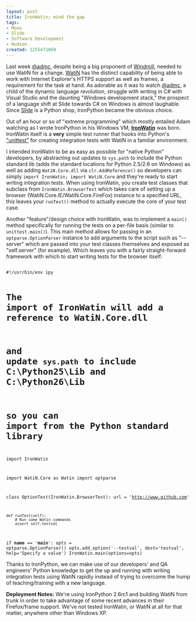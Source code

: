```yaml
--- 
layout: post
title: IronWatin; mind the gap
tags: 
- Mono
- Slide
- Software Development
- Hudson
created: 1255471069
---
```

Last week <a id="aptureLink_UJbJnwQvgk" href="http://twitter.com/admc">@admc,</a> despite being a big proponent of <a id="aptureLink_mV2RK9dLaN" href="http://twitter.com/windmillproject">Windmill</a>, needed to use WatiN for a change. <a id="aptureLink_sf9oXnu3uF" href="http://watin.sourceforge.net/">WatiN</a> has the distinct capability of being able to work with Internet Explorer's HTTPS support as well as frames, a requirement for the task at hand. As adorable as it was to watch <a id="aptureLink_zccUSsrvlx" href="http://twitter.com/admc">@admc,</a> a child of the dynamic language revolution, struggle with writing in C# with Visual Studio and the daunting "Windows development stack," the prospect of a language shift at Slide towards C# on Windows is almost laughable. Since <a id="aptureLink_oR2hGjfmlx" href="http://www.crunchbase.com/company/slide">Slide</a> is a Python shop, IronPython became the obvious choice.

Out of an hour or so of "extreme programming" which mostly entailed Adam watching as I wrote IronPython in his Windows VM, <a href="http://github.com/rtyler/IronWatin"><strong>IronWatin</strong></a> was born. IronWatin itself is a <strong>very</strong> simple test runner that hooks into Python's <a id="aptureLink_SpWkHjDZgq" href="http://en.wikipedia.org/wiki/PyUnit">"unittest"</a> for creating integration tests with WatiN in a familiar environment. 

I intended IronWatin to be as easy as possible for "native Python" developers, by abstracting out updates to `sys.path` to include the Python standard lib (adds the standard locations for Python 2.5/2.6 on Windows) as well as adding `WatiN.Core.dll` via `clr.AddReference()` so developers can simply `import IronWatin; import WatiN.Core` and they're ready to start writing integration tests. When using IronWatin, you create test classes that subclass from `IronWatin.BrowserTest` which takes care of setting up a browser (WatiN.Core.IE/WatiN.Core.FireFox) instance to a specified URL, this leaves your `runTest()` method to actually execute the core of your test case. 

Another "feature"/design choice with IronWatin, was to implement a `main()` method specifically for running the tests on a per-file basis (similar to `unittest.main()`). This main method allows for passing in an `optparse.OptionParser` instance to add arguments to the script such as "--server" which are passed into your test classes themselves and exposed as "self.server" (for example). Which leaves you with a fairly straight-forward framework with which to start writing tests for the browser itself:

<code lang="python">
#!/usr/bin/env ipy

# The import of IronWatin will add a reference to WatiN.Core.dll
# and update `sys.path` to include C:\Python25\Lib and C:\Python26\Lib
# so you can import from the Python standard library
import IronWatin

import WatiN.Core as Watin
import optparse

class OptionTest(IronWatin.BrowserTest):
    url = 'http://www.github.com'

    def runTest(self):
        # Run some Watin commands
        assert self.testval

if __name__ == '__main__':
    opts = optparse.OptionParser()
    opts.add_option('--testval', dest='testval', help='Specify a value')
    IronWatin.main(options=opts)
</code>

Thanks to IronPython, we can make use of our developers' and QA engineers' Python knowledge to get the up and running with writing integration tests using WatiN rapidly instead of trying to overcome the hump of teaching/training with a new language.

<strong>Deployment Notes:</strong> We're using IronPython 2.6rc1 and building WatiN from trunk in order to take advantage of some recent advances in their Firefox/frame support. We've not tested IronWatin, or WatiN at all for that matter, anywhere other than Windows XP.

